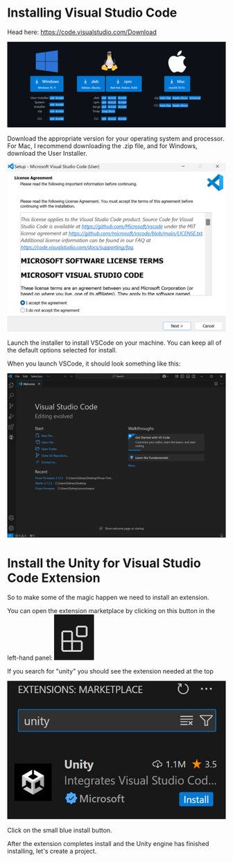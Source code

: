 # Installing Visual Studio Code

Head here: https://code.visualstudio.com/Download

![img.png](img.png)

Download the appropriate version for your operating system and processor. For Mac, I recommend downloading the .zip file, and for Windows, download the User Installer.

![img_1.png](img_1.png)

Launch the installer to install VSCode on your machine. You can keep all of the default options selected for install.

When you launch VSCode, it should look something like this:

![img_2.png](img_2.png)

# Install the Unity for Visual Studio Code Extension

So to make some of the magic happen we need to install an extension. 

You can open the extension marketplace by clicking on this button in the left-hand panel: ![img_3.png](img_3.png)

If you search for "unity" you should see the extension needed at the top

![img_4.png](img_4.png)

Click on the small blue install button.

After the extension completes install and the Unity engine has finished installing, let's create a project.